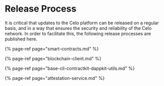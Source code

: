 # Release Process

It is critical that updates to the Celo platform can be released on a regular basis, and in a way that ensures the security and reliability of the Celo network. In order to facilitate this, the following release processes are published here.

{% page-ref page="smart-contracts.md" %}

{% page-ref page="blockchain-client.md" %}

{% page-ref page="base-cli-contractkit-dappkit-utils.md" %}

{% page-ref page="attestation-service.md" %}
